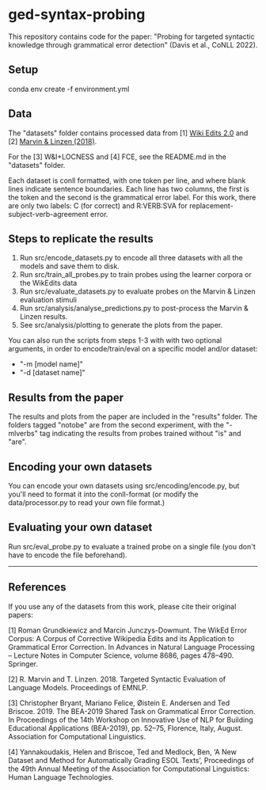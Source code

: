# ged-syntax-probing

This repository contains code for the paper: "Probing for targeted syntactic knowledge through grammatical error detection" (Davis et al., CoNLL 2022).

## Setup

conda env create -f environment.yml

## Data

The "datasets" folder contains processed data from [1] [Wiki Edits 2.0](https://github.com/snukky/wikiedits) and [2] [Marvin & Linzen (2018)](https://github.com/BeckyMarvin/LM_syneval).

For the [3] W&I+LOCNESS and [4] FCE, see the README.md in the "datasets" folder.

Each dataset is conll formatted, with one token per line, and where blank lines indicate sentence boundaries. Each line has two columns, the first is the token and the second is the grammatical error label. For this work, there are only two labels: C (for correct) and R:VERB:SVA for replacement-subject-verb-agreement error.

## Steps to replicate the results

1. Run src/encode_datasets.py to encode all three datasets with all the models and save them to disk.
2. Run src/train_all_probes.py to train probes using the learner corpora or the WikEdits data
3. Run src/evaluate_datasets.py to evaluate probes on the Marvin & Linzen evaluation stimuli
4. Run src/analysis/analyse_predictions.py to post-process the Marvin & Linzen results.
5. See src/analysis/plotting to generate the plots from the paper.

You can also run the scripts from steps 1-3 with with two optional arguments, in order to encode/train/eval on a specific model and/or dataset:

- "-m [model name]"
- "-d [dataset name]"

## Results from the paper

The results and plots from the paper are included in the "results" folder. The folders tagged "notobe" are from the second experiment, with the "-mlverbs" tag indicating the results from probes trained without "is" and "are".

## Encoding your own datasets

You can encode your own datasets using src/encoding/encode.py, but you'll need to format it into the conll-format (or modify the data/processor.py to read your own file format.)

## Evaluating your own dataset

Run src/eval_probe.py to evaluate a trained probe on a single file (you don't have to encode the file beforehand).

---

## References

If you use any of the datasets from this work, please cite their original papers:

[1] Roman Grundkiewicz and Marcin Junczys-Dowmunt. The WikEd Error Corpus: A Corpus of Corrective Wikipedia Edits and its Application to Grammatical Error Correction. In Advances in Natural Language Processing – Lecture Notes in Computer Science, volume 8686, pages 478–490. Springer.

[2] R. Marvin and T. Linzen. 2018. Targeted Syntactic Evaluation of Language Models. Proceedings of EMNLP.

[3] Christopher Bryant, Mariano Felice, Øistein E. Andersen and Ted Briscoe. 2019. The BEA-2019 Shared Task on Grammatical Error Correction. In Proceedings of the 14th Workshop on Innovative Use of NLP for Building Educational Applications (BEA-2019), pp. 52–75, Florence, Italy, August. Association for Computational Linguistics.

[4] Yannakoudakis, Helen and Briscoe, Ted and Medlock, Ben, ‘A New Dataset and Method for Automatically Grading ESOL Texts’, Proceedings of the 49th Annual Meeting of the Association for Computational Linguistics: Human Language Technologies.